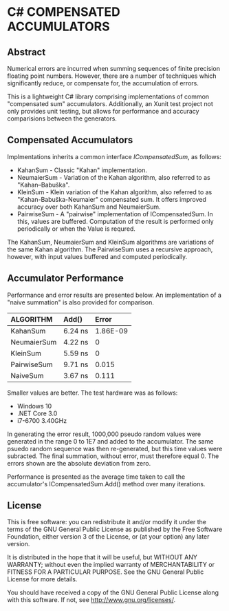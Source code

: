 # C# COMPENSATED ACCUMULATORS #

## Abstract ##
Numerical errors are incurred when summing sequences of finite precision floating
point numbers. However, there are a number of techniques which significantly
reduce, or compensate for, the accumulation of errors.

This is a lightweight C# library comprising implementations of common "compensated sum"
accumulators. Additionally, an Xunit test project not only provides unit testing,
but allows for performance and accuracy comparisions between the generators.

## Compensated Accumulators ##
Implmentations inherits a common interface *ICompensatedSum*, as follows:

* KahanSum - Classic "Kahan" implementation.
* NeumaierSum - Variation of the Kahan algorithm, also referred to as "Kahan–Babuška".
* KleinSum - Klein variation of the Kahan algorithm, also referred to as "Kahan-Babuška-Neumaier" compensated sum. It offers improved accuracy over both KahanSum and NeumaierSum.
* PairwiseSum - A "pairwise" implementation of ICompensatedSum. In this, values are buffered. Computation of the result is performed only periodically or when the Value is requred.

The KahanSum, NeumaierSum and KleinSum algorithms are variations of the same Kahan algorithm. The
PairwiseSum uses a recursive approach, however, with input values buffered and computed periodically.

## Accumulator Performance ##
Performance and error results are presented below. An implementation of a "naive summation"
is also provided for comparison.

| ALGORITHM | Add() | Error
| :------------ | :-------- | :-------------
| KahanSum      | 6.24 ns   | 1.86E-09
| NeumaierSum   | 4.22 ns   | 0
| KleinSum      | 5.59 ns   | 0
| PairwiseSum   | 9.71 ns   | 0.015
| NaiveSum      | 3.67 ns   | 0.111

Smaller values are better. The test hardware was as follows:

* Windows 10
* .NET Core 3.0
* i7-6700 3.40GHz

In generating the error result, 1000,000 pseudo random values were generated in the range 0
to 1E7 and added to the accumulator. The same psuedo random sequence was then re-generated, but
this time values were subracted. The final summation, without error, must therefore equal 0.
The errors shown are the absolute deviation from zero.

Performance is presented as the average time taken to call the accumulator's ICompensatedSum.Add()
method over many iterations.

## License ##
This is free software: you can redistribute it and/or modify
it under the terms of the GNU General Public License as published by the
Free Software Foundation, either version 3 of the License, or
(at your option) any later version.

It is distributed in the hope that it will be useful,
but WITHOUT ANY WARRANTY; without even the implied warranty of
MERCHANTABILITY or FITNESS FOR A PARTICULAR PURPOSE. See the
GNU General Public License for more details.

You should have received a copy of the GNU General Public License
along with this software. If not, see <http://www.gnu.org/licenses/>.

